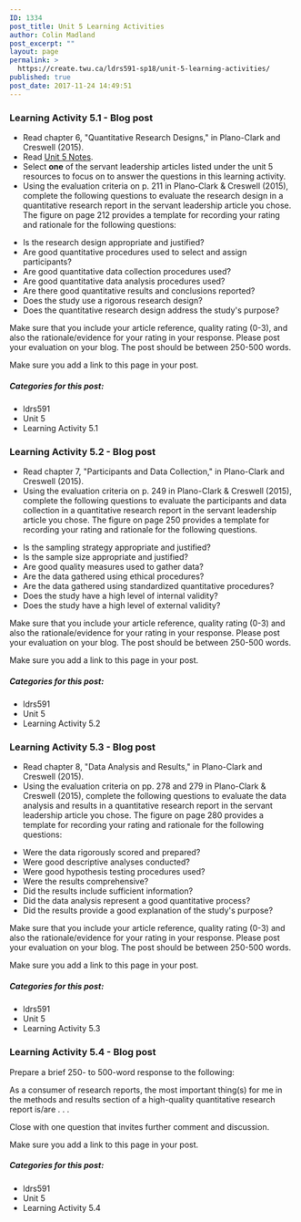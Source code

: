 ```yaml
---
ID: 1334
post_title: Unit 5 Learning Activities
author: Colin Madland
post_excerpt: ""
layout: page
permalink: >
  https://create.twu.ca/ldrs591-sp18/unit-5-learning-activities/
published: true
post_date: 2017-11-24 14:49:51
---
```

<h3>Learning Activity 5.1 - Blog post</h3>

<ul>
<li>Read chapter 6, "Quantitative Research Designs," in Plano-Clark and Creswell (2015).</li>
<li>Read <a href="https://create.twu.ca/ldrs591-sp18/unit-5-notes/">Unit 5 Notes</a>.</li>
<li>Select <strong>one</strong> of the servant leadership articles listed under the unit 5 resources to focus on to answer the questions in this learning activity.</li>
<li>Using the evaluation criteria on p. 211 in Plano-Clark &amp; Creswell (2015), complete the following questions to evaluate the research design in a quantitative research report in the servant leadership article you chose. The figure on page 212 provides a template for recording your rating and rationale for the following questions:</li>
</ul>

<ul>
    <li>Is the research design appropriate and justified?</li>
    <li>Are good quantitative procedures used to select and assign participants?</li>
    <li>Are good quantitative data collection procedures used?</li>
    <li>Are good quantitative data analysis procedures used?</li>
    <li>Are there good quantitative results and conclusions reported?</li>
    <li>Does the study use a rigorous research design?</li>
    <li>Does the quantitative research design address the study's purpose?</li>
</ul>

Make sure that you include your article reference, quality rating (0-3), and also the rationale/evidence for your rating in your response. Please post your evaluation on your blog. The post should be between 250-500 words.

Make sure you add a link to this page in your post.

<h5>Categories for this post:</h5>

<ul>
<li>ldrs591</li>
<li>Unit 5</li>
<li>Learning Activity 5.1</li>
</ul>

<h3>Learning Activity 5.2 - Blog post</h3>

<ul>
<li>Read chapter 7, "Participants and Data Collection," in Plano-Clark and Creswell (2015).</li>
<li>Using the evaluation criteria on p. 249 in Plano-Clark &amp; Creswell (2015), complete the following questions to evaluate the participants and data collection in a quantitative research report in the servant leadership article you chose. The figure on page 250 provides a template for recording your rating and rationale for the following questions.</li>
</ul>

<ul>
    <li>Is the sampling strategy appropriate and justified?</li>
    <li>Is the sample size appropriate and justified?</li>
    <li>Are good quality measures used to gather data?</li>
    <li>Are the data gathered using ethical procedures?</li>
    <li>Are the data gathered using standardized quantitative procedures?</li>
    <li>Does the study have a high level of internal validity?</li>
    <li>Does the study have a high level of external validity?</li>
</ul>

Make sure that you include your article reference, quality rating (0-3) and also the rationale/evidence for your rating in your response. Please post your evaluation on your blog. The post should be between 250-500 words.

Make sure you add a link to this page in your post.

<h5>Categories for this post:</h5>

<ul>
<li>ldrs591</li>
<li>Unit 5</li>
<li>Learning Activity 5.2</li>
</ul>

<h3>Learning Activity 5.3 - Blog post</h3>

<ul>
<li>Read chapter 8, "Data Analysis and Results," in Plano-Clark and Creswell (2015).</li>
<li>Using the evaluation criteria on pp. 278 and 279 in Plano-Clark &amp; Creswell (2015), complete the following questions to evaluate the data analysis and results in a quantitative research report in the servant leadership article you chose. The figure on page 280 provides a template for recording your rating and rationale for the following questions:</li>
</ul>

<ul>
    <li>Were the data rigorously scored and prepared?</li>
    <li>Were good descriptive analyses conducted?</li>
    <li>Were good hypothesis testing procedures used?</li>
    <li>Were the results comprehensive?</li>
    <li>Did the results include sufficient information?</li>
    <li>Did the data analysis represent a good quantitative process?</li>
    <li>Did the results provide a good explanation of the study's purpose?</li>
</ul>

Make sure that you include your article reference, quality rating (0-3) and also the rationale/evidence for your rating in your response. Please post your evaluation on your blog. The post should be between 250-500 words.

Make sure you add a link to this page in your post.

<h5>Categories for this post:</h5>

<ul>
<li>ldrs591</li>
<li>Unit 5</li>
<li>Learning Activity 5.3</li>
</ul>

<h3>Learning Activity 5.4 - Blog post</h3>

Prepare a brief 250- to 500-word response to the following:

As a consumer of research reports, the most important thing(s) for me in the methods and results section of a high-quality quantitative research report is/are . . .

Close with one question that invites further comment and discussion.

Make sure you add a link to this page in your post.

<h5>Categories for this post:</h5>

<ul>
<li>ldrs591</li>
<li>Unit 5</li>
<li>Learning Activity 5.4</li>
</ul>
